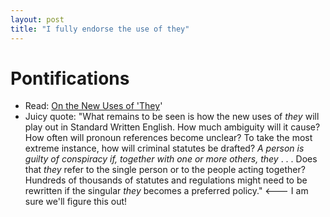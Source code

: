 ```yaml
---
layout: post
title: "I fully endorse the use of they"
---
```


# Pontifications

* Read: [On the New Uses of 'They](https://www.nationalreview.com/magazine/2020/02/10/on-the-new-uses-of-they/)'
* Juicy quote: "What remains to be seen is how the new uses of *they* will play  out in Standard Written English. How much ambiguity will it cause? How  often will pronoun references become unclear? To take the most extreme  instance, how will criminal statutes be drafted? *A person is guilty of conspiracy if, together with one or more others, they* . . . Does that *they* refer to the single person or to the people acting together? Hundreds  of thousands of statutes and regulations might need to be rewritten if  the singular *they* becomes a preferred policy." <--- I am sure we'll figure this out!

